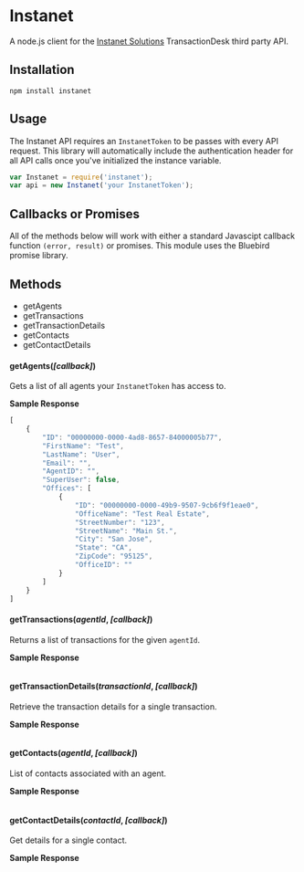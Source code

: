 # Instanet

A node.js client for the [Instanet Solutions](http://www.instanetsolutions.com) TransactionDesk third party API.

## Installation

```cli
npm install instanet
```

## Usage

The Instanet API requires an `InstanetToken` to be passes with every API request. This library will automatically include the authentication header for all API calls once you've initialized the instance variable.

```Javascript
var Instanet = require('instanet');
var api = new Instanet('your InstanetToken');
```

## Callbacks or Promises

All of the methods below will work with either a standard Javascipt callback function `(error, result)` or promises. This module uses the Bluebird promise library.

## Methods

* getAgents
* getTransactions
* getTransactionDetails
* getContacts
* getContactDetails

#### getAgents(*[callback]*)

Gets a list of all agents your `InstanetToken` has access to.

**Sample Response**
```javascript
[
	{
		"ID": "00000000-0000-4ad8-8657-84000005b77",
		"FirstName": "Test",
		"LastName": "User",
		"Email": "",
		"AgentID": "",
		"SuperUser": false,
		"Offices": [
			{
				"ID": "00000000-0000-49b9-9507-9cb6f9f1eae0",
				"OfficeName": "Test Real Estate",
				"StreetNumber": "123",
				"StreetName": "Main St.",
				"City": "San Jose",
				"State": "CA",
				"ZipCode": "95125",
				"OfficeID": ""
			}
		]
  	}
]
```

#### getTransactions(*agentId*, *[callback]*)

Returns a list of transactions for the given `agentId`.

**Sample Response**
```javascript

```

#### getTransactionDetails(*transactionId*, *[callback]*)

Retrieve the transaction details for a single transaction.

**Sample Response**
```javascript

```

#### getContacts(*agentId*, *[callback]*)

List of contacts associated with an agent.

**Sample Response**

```javascript

```

#### getContactDetails(*contactId*, *[callback]*)

Get details for a single contact.

**Sample Response**

```javascript

```